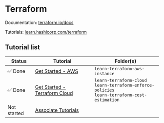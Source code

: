 # Terraform
Documentation: [terraform.io/docs](https://terraform.io/docs/)

Tutorials: [learn.hashicorp.com/terraform](https://learn.hashicorp.com/terraform)

## Tutorial list

| Status | Tutorial | Folder(s) |
|--------|----------|-----------|
| :white_check_mark: Done | [Get Started - AWS](https://learn.hashicorp.com/collections/terraform/aws-get-started) | `learn-terraform-aws-instance` |
| :white_check_mark: Done | [Get Started - Terraform Cloud](https://learn.hashicorp.com/collections/terraform/cloud-get-started) | `learn-terraform-cloud` </br> `learn-terraform-enforce-policies` </br> `learn-terraform-cost-estimation` |
| Not started | [Associate Tutorials](https://learn.hashicorp.com/collections/terraform/certification-associate-tutorials) | |
